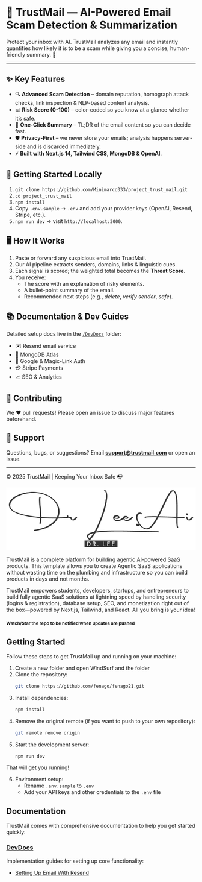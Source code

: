 # 📧 TrustMail — AI-Powered Email Scam Detection & Summarization

Protect your inbox with AI. TrustMail analyzes any email and instantly quantifies how likely it is to be a scam while giving you a concise, human-friendly summary. 🙌

---

## ✨ Key Features

- 🔍 **Advanced Scam Detection** – domain reputation, homograph attack checks, link inspection & NLP-based content analysis.
- 📊 **Risk Score (0-100)** – color-coded so you know at a glance whether it’s safe.
- 📝 **One-Click Summary** – TL;DR of the email content so you can decide fast.
- 🛡️ **Privacy-First** – we never store your emails; analysis happens server-side and is discarded immediately.
- ⚡ **Built with Next.js 14, Tailwind CSS, MongoDB & OpenAI**.

## 🚀 Getting Started Locally

1. `git clone https://github.com/Minimarco333/project_trust_mail.git`
2. `cd project_trust_mail`
3. `npm install`
4. Copy `.env.sample` → `.env` and add your provider keys (OpenAI, Resend, Stripe, etc.).
5. `npm run dev` → visit `http://localhost:3000`.

## 🖥️ How It Works

1. Paste or forward any suspicious email into TrustMail.
2. Our AI pipeline extracts senders, domains, links & linguistic cues.
3. Each signal is scored; the weighted total becomes the **Threat Score**.
4. You receive:
   - The score with an explanation of risky elements.
   - A bullet-point summary of the email.
   - Recommended next steps (e.g., *delete*, *verify sender*, *safe*).

## 📚 Documentation & Dev Guides

Detailed setup docs live in the [`/DevDocs`](./DevDocs) folder:

- ✉️ Resend email service
- 🍃 MongoDB Atlas
- 🔐 Google & Magic-Link Auth
- 💳 Stripe Payments
- 📈 SEO & Analytics

## 🤝 Contributing

We ❤️ pull requests! Please open an issue to discuss major features beforehand.

## 💌 Support

Questions, bugs, or suggestions? Email **support@trustmail.com** or open an issue.

---

© 2025 TrustMail  |  Keeping Your Inbox Safe 📭

![TrustMail Logo](./app/icon.png)

TrustMail is a complete platform for building agentic AI-powered SaaS products. This template allows you to create Agentic SaaS applications without wasting time on the plumbing and infrastructure so you can build products in days and not months.

TrustMail empowers students, developers, startups, and entrepreneurs to build fully agentic SaaS solutions at lightning speed by handling security (logins & registration), database setup, SEO, and monetization right out of the box—powered by Next.js, Tailwind, and React. All you bring is your idea!

<sub>**Watch/Star the repo to be notified when updates are pushed**</sub>

## Getting Started

Follow these steps to get TrustMail up and running on your machine:

1. Create a new folder and open WindSurf and the folder  
2. Clone the repository:
   ```bash
   git clone https://github.com/fenago/fenago21.git
   ```
3. Install dependencies:
   ```bash
   npm install
   ```
4. Remove the original remote (if you want to push to your own repository):
   ```bash
   git remote remove origin
   ```
5. Start the development server:
   ```bash
   npm run dev
   ```

That will get you running!

6. Environment setup:
   - Rename `.env.sample` to `.env`
   - Add your API keys and other credentials to the `.env` file

## Documentation

TrustMail comes with comprehensive documentation to help you get started quickly:

### [DevDocs](./DevDocs)

Implementation guides for setting up core functionality:

- [Setting Up Email With Resend](./DevDocs/1_Setting_Up_Email_With_Resend.md)
